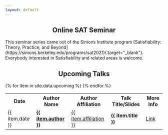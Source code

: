 ```yaml
---
layout: default
---
```


<h2 style="text-align:center">Online SAT Seminar</h2>
This seminar series came out of the Simons Institute program [Satisfiability: Theory, Practice, and Beyond](https://simons.berkeley.edu/programs/sat2021){:target="_blank"}. Everybody interested in Satisfiability and related areas is welcome.

<!-- <h2 style="text-align:center">Join Our Group</h2>
Join our [group](https://groups.google.com/forum/#!forum/ml_logic_seminar/join){:target="_blank"} in order to be notified about upcoming talks. [Subscribe](https://calendar.google.com/calendar/u/1?cid=aTVqMmp2bDZkcnM1bzNpcmg3cGYwa2FyNGdAZ3JvdXAuY2FsZW5kYXIuZ29vZ2xlLmNvbQ){:target="_blank"} in order to add upcoming talks to your calendar. -->

<h2 style="text-align:center">Upcoming Talks</h2>
<div style="overflow-x:auto;">
    <table id="upcoming">
        <tr>
            <th>Date</th>
            <th>Author Name</th>
            <th>Author Affiliation</th>
            <th>Talk Title/Slides</th>
            <th>More Info</th>
        </tr>
        {% for item in site.data.upcoming %}
        <tr>
            <td>{{ item.date }}</td>
            <td><strong><a href="{{ item.author-link }}" target="_blank">{{ item.author }}</a></strong></td>
            <td><a href="{{ item.affiliation-link }}" target="_blank">{{ item.affiliation }}</a></td>
            <td><strong>{{ item.title }}</strong></td>
            <td><a href="{{ site.base-url }}/upcoming.html#{{ item.author }}">Link</a></td>
        </tr>
        {% endfor %}
    </table>
</div>
